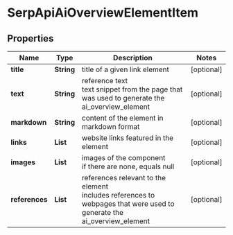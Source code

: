 # SerpApiAiOverviewElementItem


## Properties

| Name | Type | Description | Notes |
|------------ | ------------- | ------------- | -------------|
**title** | **String** | title of a given link element |[optional]|
**text** | **String** | reference text<br>text snippet from the page that was used to generate the ai_overview_element |[optional]|
**markdown** | **String** | content of the element in markdown format |[optional]|
**links** | **List<LinkElement>** | website links featured in the element |[optional]|
**images** | **List<AiModeImagesElementInfo>** | images of the component<br>if there are none, equals null |[optional]|
**references** | **List<AiModeAiOverviewReferenceInfo>** | references relevant to the element<br>includes references to webpages that were used to generate the ai_overview_element |[optional]|